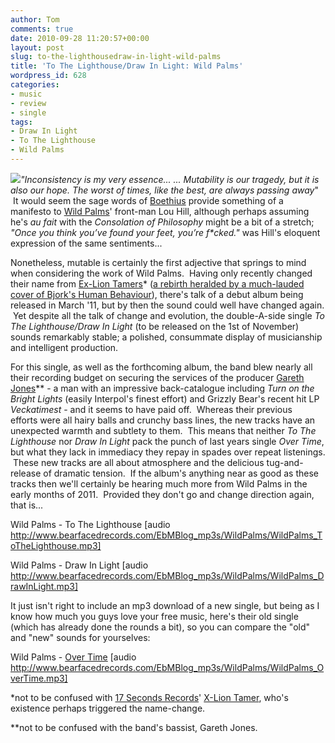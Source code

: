 ```yaml
---
author: Tom
comments: true
date: 2010-09-28 11:20:57+00:00
layout: post
slug: to-the-lighthousedraw-in-light-wild-palms
title: 'To The Lighthouse/Draw In Light: Wild Palms'
wordpress_id: 628
categories:
- music
- review
- single
tags:
- Draw In Light
- To The Lighthouse
- Wild Palms
---
```


_[![](http://eatenbymonsters.files.wordpress.com/2010/09/wildpalms_drawinlight.jpg)](http://eatenbymonsters.files.wordpress.com/2010/09/wildpalms_drawinlight.jpg)"Inconsistency is my very essence... ... Mutability is our tragedy, but it is also our hope. The worst of times, like the best, are always passing away_"  It would seem the sage words of [Boethius](http://en.wikipedia.org/wiki/Boethius) provide something of a manifesto to [Wild Palms](http://www.myspace.com/wearewildpalms)' front-man Lou Hill, although perhaps assuming he's _au fait_ with the _Consolation of Philosophy_ might be a bit of a stretch; _"Once you think you’ve found your feet, you’re f*cked."_ was Hill's eloquent expression of the same sentiments...

Nonetheless, mutable is certainly the first adjective that springs to mind when considering the work of Wild Palms.  Having only recently changed their name from [Ex-Lion Tamers](http://www.myspace.com/weareexliontamers)* ([a rebirth heralded by a much-lauded cover of Bjork's Human Behaviour](http://thedailygrowl.co.uk/2010/03/06/name-game/)), there's talk of a debut album being released in March '11, but by then the sound could well have changed again.  Yet despite all the talk of change and evolution, the double-A-side single _To The Lighthouse/Draw In Light_ (to be released on the 1st of November) sounds remarkably stable; a polished, consummate display of musicianship and intelligent production.

For this single, as well as the forthcoming album, the band blew nearly all their recording budget on securing the services of the producer [Gareth Jones](http://www.garethjones.com/cv/cv.html)** - a man with an impressive back-catalogue including _Turn on the Bright Lights_ (easily Interpol's finest effort) and Grizzly Bear's recent hit LP _Veckatimest_ - and it seems to have paid off.  Whereas their previous efforts were all hairy balls and crunchy bass lines, the new tracks have an unexpected warmth and subtlety to them.  This means that neither _To The Lighthouse_ nor _Draw In Light_ pack the punch of last years single _Over Time_, but what they lack in immediacy they repay in spades over repeat listenings.  These new tracks are all about atmosphere and the delicious tug-and-release of dramatic tension.  If the album's anything near as good as these tracks then we'll certainly be hearing much more from Wild Palms in the early months of 2011.  Provided they don't go and change direction again, that is...

Wild Palms - To The Lighthouse [audio http://www.bearfacedrecords.com/EbMBlog_mp3s/WildPalms/WildPalms_ToTheLighthouse.mp3]

Wild Palms - Draw In Light [audio http://www.bearfacedrecords.com/EbMBlog_mp3s/WildPalms/WildPalms_DrawInLight.mp3]

It just isn't right to include an mp3 download of a new single, but being as I know how much you guys love your free music, here's their old single (which has already done the rounds a bit), so you can compare the "old" and "new" sounds for yourselves:

Wild Palms - [Over Time](http://www.bearfacedrecords.com/EbMBlog_mp3s/WildPalms/WildPalms_OverTime.mp3) [audio http://www.bearfacedrecords.com/EbMBlog_mp3s/WildPalms/WildPalms_OverTime.mp3]

*not to be confused with [17 Seconds Records](http://17secondsrecords.co.uk/)' [X-Lion Tamer](http://www.myspace.com/xliontamer), who's existence perhaps triggered the name-change.

**not to be confused with the band's bassist, Gareth Jones.
